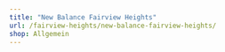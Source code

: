 ```yaml
---
title: "New Balance Fairview Heights"
url: /fairview-heights/new-balance-fairview-heights/
shop: Allgemein
---
```

